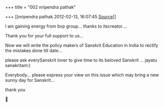 +++
title = "002 nripendra pathak"

+++
[[nripendra pathak	2012-02-13, 16:07:45 [Source](https://groups.google.com/g/bvparishat/c/NkItrJOSzGs)]]



I am gaining energy from bvp group... thanks to itscreator....

Thank you for your full support to us...

Now we will write the policy makers of Sanskrit Education in India to rectify the mistakes done till date...

please ask everySanskrit lover to give time to its beloved Sanskrit ... jayatu sanakritam:)

Everybody... please express your view on this issue which may bring a new sunny day for Sanskrit...

thank you



